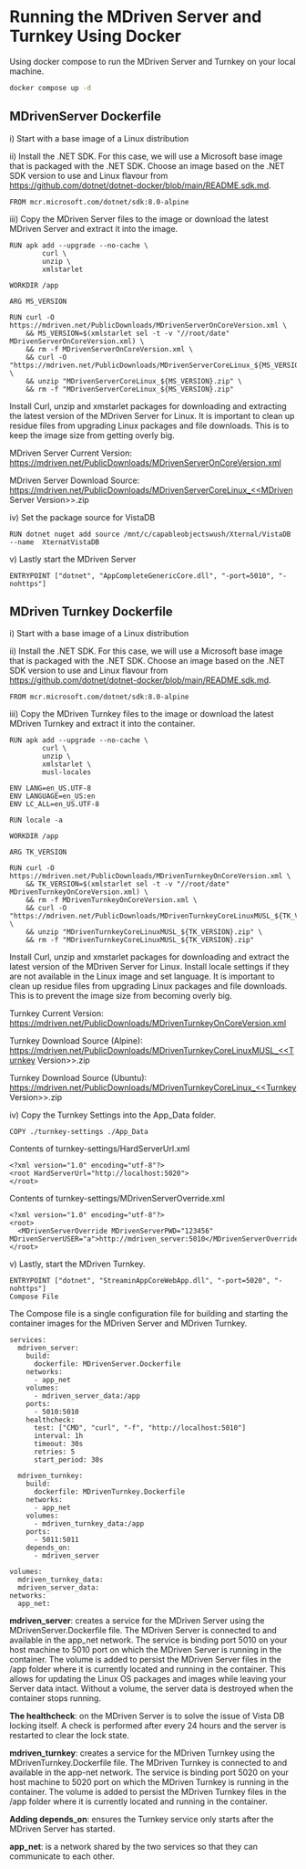# Running the MDriven Server and Turnkey Using Docker
Using docker compose to run the MDriven Server and Turnkey on your local machine.

```sh
docker compose up -d
```
## MDrivenServer Dockerfile

i) Start with a base image of a Linux distribution

ii) Install the .NET SDK. For this case, we will use a Microsoft base image that is packaged with the .NET SDK. Choose an image based on the .NET SDK version to use and Linux flavour from https://github.com/dotnet/dotnet-docker/blob/main/README.sdk.md.
```
FROM mcr.microsoft.com/dotnet/sdk:8.0-alpine
```

iii) Copy the MDriven Server files to the image or download the latest MDriven Server and extract it into the image.
```
RUN apk add --upgrade --no-cache \
        curl \
        unzip \
        xmlstarlet 

WORKDIR /app

ARG MS_VERSION

RUN curl -O https://mdriven.net/PublicDownloads/MDrivenServerOnCoreVersion.xml \
    && MS_VERSION=$(xmlstarlet sel -t -v "//root/date" MDrivenServerOnCoreVersion.xml) \
    && rm -f MDrivenServerOnCoreVersion.xml \
    && curl -O "https://mdriven.net/PublicDownloads/MDrivenServerCoreLinux_${MS_VERSION}.zip" \
    && unzip "MDrivenServerCoreLinux_${MS_VERSION}.zip" \
    && rm -f "MDrivenServerCoreLinux_${MS_VERSION}.zip"
```
Install Curl, unzip and xmstarlet packages for downloading and extracting the latest version of the MDriven Server for Linux. It is important to clean up residue files from upgrading Linux packages and file downloads. This is to keep the image size from getting overly big.

MDriven Server Current Version: https://mdriven.net/PublicDownloads/MDrivenServerOnCoreVersion.xml

MDriven Server Download Source: https://mdriven.net/PublicDownloads/MDrivenServerCoreLinux_<<MDriven Server Version>>.zip

iv) Set the package source for VistaDB
```
RUN dotnet nuget add source /mnt/c/capableobjectswush/Xternal/VistaDB --name  XternatVistaDB
```
v) Lastly start the MDriven Server
```
ENTRYPOINT ["dotnet", "AppCompleteGenericCore.dll", "-port=5010", "-nohttps"]
```
## MDriven Turnkey Dockerfile

i) Start with a base image of a Linux distribution

ii) Install the .NET SDK. For this case, we will use a Microsoft base image that is packaged with the .NET SDK. Choose an image based on the .NET SDK version to use and Linux flavour from https://github.com/dotnet/dotnet-docker/blob/main/README.sdk.md.
```
FROM mcr.microsoft.com/dotnet/sdk:8.0-alpine
```
iii) Copy the MDriven Turnkey files to the image or download the latest MDriven Turnkey and extract it into the container.
```
RUN apk add --upgrade --no-cache \
        curl \
        unzip \
        xmlstarlet \
        musl-locales

ENV LANG=en_US.UTF-8
ENV LANGUAGE=en_US:en
ENV LC_ALL=en_US.UTF-8

RUN locale -a

WORKDIR /app

ARG TK_VERSION

RUN curl -O https://mdriven.net/PublicDownloads/MDrivenTurnkeyOnCoreVersion.xml \
    && TK_VERSION=$(xmlstarlet sel -t -v "//root/date" MDrivenTurnkeyOnCoreVersion.xml) \
    && rm -f MDrivenTurnkeyOnCoreVersion.xml \
    && curl -O "https://mdriven.net/PublicDownloads/MDrivenTurnkeyCoreLinuxMUSL_${TK_VERSION}.zip" \
    && unzip "MDrivenTurnkeyCoreLinuxMUSL_${TK_VERSION}.zip" \
    && rm -f "MDrivenTurnkeyCoreLinuxMUSL_${TK_VERSION}.zip"
```
Install Curl, unzip and xmstarlet packages for downloading and extract the latest version of the MDriven Server for Linux. Install locale settings if they are not available in the Linux image and set language. It is important to clean up residue files from upgrading Linux packages and file downloads. This is to prevent the image size from becoming overly big.

Turnkey Current Version: https://mdriven.net/PublicDownloads/MDrivenTurnkeyOnCoreVersion.xml

Turnkey Download Source (Alpine): https://mdriven.net/PublicDownloads/MDrivenTurnkeyCoreLinuxMUSL_<<Turnkey Version>>.zip

Turnkey Download Source (Ubuntu): https://mdriven.net/PublicDownloads/MDrivenTurnkeyCoreLinux_<<Turnkey Version>>.zip

iv) Copy the Turnkey Settings into the App_Data folder.
```
COPY ./turnkey-settings ./App_Data
```
Contents of turnkey-settings/HardServerUrl.xml
```
<?xml version="1.0" encoding="utf-8"?>
<root HardServerUrl="http://localhost:5020">
</root>
```
Contents of turnkey-settings/MDrivenServerOverride.xml
```
<?xml version="1.0" encoding="utf-8"?>
<root>
  <MDrivenServerOverride MDrivenServerPWD="123456" MDrivenServerUSER="a">http://mdriven_server:5010</MDrivenServerOverride>
</root>
```
v) Lastly, start the MDriven Turnkey.
```
ENTRYPOINT ["dotnet", "StreaminAppCoreWebApp.dll", "-port=5020", "-nohttps"]
Compose File
```
The Compose file is a single configuration file for building and starting the container images for the MDriven Server and MDriven Turnkey.
```
services:
  mdriven_server:
    build:
      dockerfile: MDrivenServer.Dockerfile
    networks:
      - app_net
    volumes:
      - mdriven_server_data:/app
    ports:
      - 5010:5010
    healthcheck:
      test: ["CMD", "curl", "-f", "http://localhost:5010"]
      interval: 1h
      timeout: 30s
      retries: 5
      start_period: 30s

  mdriven_turnkey:
    build:
      dockerfile: MDrivenTurnkey.Dockerfile
    networks:
      - app_net
    volumes:
      - mdriven_turnkey_data:/app
    ports:
      - 5011:5011
    depends_on:
      - mdriven_server

volumes:
  mdriven_turnkey_data:
  mdriven_server_data:
networks:
  app_net:
```
**mdriven_server**: creates a service for the MDriven Server using the MDrivenServer.Dockerfile file. The MDriven Server is connected to and available in the app_net network. The service is binding port 5010 on your host machine to 5010 port on which the MDriven Server is running in the container. The volume is added to persist the MDriven Server files in the /app folder where it is currently located and running in the container. This allows for updating the Linux OS packages and images while leaving your Server data intact. Without a volume, the server data is destroyed when the container stops running.

**The healthcheck**: on the MDriven Server is to solve the issue of Vista DB locking itself. A check is performed after every 24 hours and the server is restarted to clear the lock state.

**mdriven_turnkey**: creates a service for the MDriven Turnkey using the MDrivenTurnkey.Dockerfile file. The MDriven Turnkey is connected to and available in the app-net network. The service is binding port 5020 on your host machine to 5020 port on which the MDriven Turnkey is running in the container. The volume is added to persist the MDriven Turnkey files in the /app folder where it is currently located and running in the container.

**Adding depends_on**: ensures the Turnkey service only starts after the MDriven Server has started.

**app_net**: is a network shared by the two services so that they can communicate to each other.
